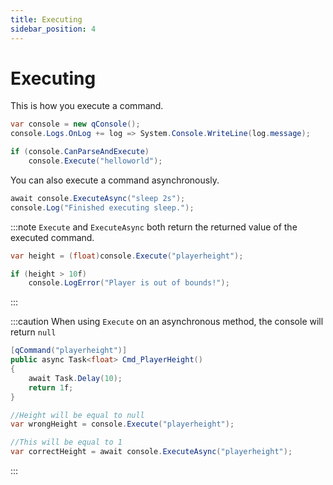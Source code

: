 ```yaml
---
title: Executing
sidebar_position: 4
---
```


# Executing

This is how you execute a command.

```csharp title="Example.cs"
var console = new qConsole();
console.Logs.OnLog += log => System.Console.WriteLine(log.message);

if (console.CanParseAndExecute)
    console.Execute("helloworld");
```

You can also execute a command asynchronously.

```csharp title="AsyncExample.cs"
await console.ExecuteAsync("sleep 2s");
console.Log("Finished executing sleep.");
```

:::note
`Execute` and `ExecuteAsync` both return the returned value of the executed command.

```csharp title="ReturnExample.cs"
var height = (float)console.Execute("playerheight");

if (height > 10f)
    console.LogError("Player is out of bounds!");
```
:::

:::caution
When using `Execute` on an asynchronous method, the console will return `null`

```csharp title="ReturnExample2.cs"
[qCommand("playerheight")]
public async Task<float> Cmd_PlayerHeight()
{
    await Task.Delay(10);
    return 1f;
}

//Height will be equal to null
var wrongHeight = console.Execute("playerheight");

//This will be equal to 1
var correctHeight = await console.ExecuteAsync("playerheight");
```
:::